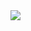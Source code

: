 <img align="center" src="https://img.shields.io/website?label=STATUS&style=for-the-badge&up_message=ALIVE&url=https%3A%2F%2Fcyvas.me">
<!-- ### Hi there 👋 -->
<!-- <p align="center">
<img align="center" src="https://github-readme-stats.vercel.app/api?username=cyvas8x&count_private=true&show_icons=true&theme=tokyonight&include_all_commits=true" />
<br>
<img align="center" src="https://github-readme-stats.vercel.app/api/top-langs/?username=cyvas8x&langs_count=10&theme=tokyonight&layout=compact" />
</p>
-->
